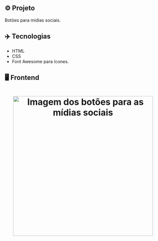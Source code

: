 ## ⚙️ Projeto
Botões para mídias sociais.

## ✈️ Tecnologias
- HTML
- CSS
- Font Awesome para ícones.

## 🖥️ Frontend
<h1 align="center">
  <img alt="Imagem dos botões para as mídias sociais" src="https://i.imgur.com/1UiJ4RP.png" width="450px"> 
</h1>